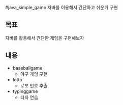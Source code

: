 #java_simple_game
자바를 이용해서 간단하고 쉬운거 구현

목표
-
자바를 활용해서 간단한 게임을 구현해보자

내용
-
* baseballgame
  * 야구 게임 구현
* lotto
  * 로또 번호 추출
* typinggame
  * 타자 연습